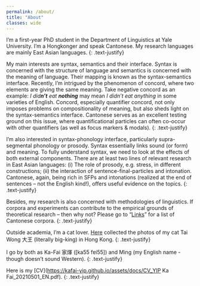 ```yaml
---
permalink: /about/
title: "About"
classes: wide
---
```


I’m a first-year PhD student in the Department of Linguistics at Yale University. I’m a Hongkonger and speak Cantonese. My research languages are mainly East Asian languages.
{: .text-justify}

My main interests are syntax, semantics and their interface. Syntax is concerned with the structure of language and semantics is concerned with the meaning of language. Their mapping is known as the syntax-semantics interface. Recently, I’m intrigued by the phenomenon of concord, where two elements are giving the same meaning. Take negative concord as an example: *I did**n’t** eat **nothing*** may mean *I didn’t eat anything* in some varieties of English. Concord, especially quantifier concord, not only imposes problems on compositionality of meaning, but also sheds light on the syntax-semantics interface. Cantonese serves as an excellent testing ground on this issue, where quantificational particles can often co-occur with other quantifiers (as well as focus markers & modals).
{: .text-justify}

I’m also interested in syntax-phonology interface, particularly supra-segmental phonology or prosody. Syntax essentially links sound (or form) and meaning. To fully understand syntax, we need to look at the effects of both external components. There are at least two lines of relevant research in East Asian languages: (i) The role of prosody, e.g. stress, in different constructions; (ii) the interaction of sentence-final-particles and intonation. Cantonese, again, being rich in SFPs and intonations (realized at the end of sentences – not the English kind!), offers useful evidence on the topics. 
{: .text-justify}

Besides, my research is also concerned with methodologies of linguistics. If corpora and experiments can contribute to the empirical grounds of theoretical research – then why not? Please go to “[Links](https://kafai-yip.github.io/links/#cantonese)” for a list of Cantonese corpora.
{: .text-justify}

Outside academia, I’m a cat lover. [Here](https://kafai-yip.github.io/cats/) collected the photos of my cat Tai Wong 大王 (literally big-king) in Hong Kong.
{: .text-justify}

I go by both as Ka-Fai 家煇 ([ka55 fɐi55]) and Ming (my English name - though doesn’t sound Western).
{: .text-justify}

Here is my [CV](https://kafai-yip.github.io/assets/docs/CV_YIP Ka Fai_20210501_EN.pdf).
{: .text-justify}
